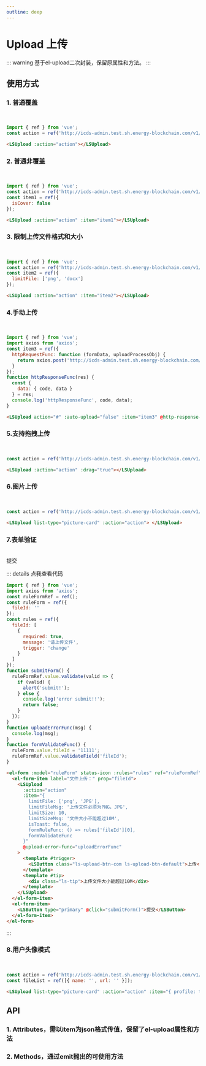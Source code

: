 ```yaml
---
outline: deep
---
```


# Upload 上传

::: warning 基于el-upload二次封装，保留原属性和方法。
:::

## 使用方式

### 1. 普通覆盖

<br />
<ClientOnly>
  <LSUpload :action="action"></LSUpload>
</ClientOnly>

```js
import { ref } from 'vue';
const action = ref('http://icds-admin.test.sh.energy-blockchain.com/v1/proof/data-ownership');
```

```html
<LSUpload :action="action"></LSUpload>
```

### 2. 普通非覆盖

<br />
<ClientOnly>
  <LSUpload :action="action" :item="item1"></LSUpload>
</ClientOnly>

```js
import { ref } from 'vue';
const action = ref('http://icds-admin.test.sh.energy-blockchain.com/v1/proof/data-ownership');
const item1 = ref({
  isCover: false
});
```

```html
<LSUpload :action="action" :item="item1"></LSUpload>
```

### 3. 限制上传文件格式和大小

<br />
<ClientOnly>
  <LSUpload :action="action" :item="item2"></LSUpload>
</ClientOnly>

```js
import { ref } from 'vue';
const action = ref('http://icds-admin.test.sh.energy-blockchain.com/v1/proof/data-ownership');
const item2 = ref({
  limitFile: ['png', 'docx']
});
```

```html
<LSUpload :action="action" :item="item2"></LSUpload>
```

### 4.手动上传

<br />
<ClientOnly>
  <LSUpload action="#" :auto-upload="false" :item="item3" @http-response-func="httpResponseFunc"></LSUpload>
</ClientOnly>

```js
import { ref } from 'vue';
import axios from 'axios';
const item3 = ref({
  httpRequestFunc: function (formData, uploadProcessObj) {
    return axios.post('http://icds-admin.test.sh.energy-blockchain.com/v1/proof/data-ownership', formData, uploadProcessObj);
  }
});
function httpResponseFunc(res) {
  const {
    data: { code, data }
  } = res;
  console.log('httpResponseFunc', code, data);
}
```

```html
<LSUpload action="#" :auto-upload="false" :item="item3" @http-response-func="httpResponseFunc"></LSUpload>
```

### 5.支持拖拽上传

<br />
<ClientOnly>
  <LSUpload :action="action" :drag="true"></LSUpload>
</ClientOnly>

```js
const action = ref('http://icds-admin.test.sh.energy-blockchain.com/v1/proof/data-ownership');
```

```html
<LSUpload :action="action" :drag="true"></LSUpload>
```

### 6.图片上传

<br />

<ClientOnly>
  <LSUpload list-type="picture-card" :action="action"> </LSUpload>
</ClientOnly>

```js
const action = ref('http://icds-admin.test.sh.energy-blockchain.com/v1/proof/data-ownership');
```

```html
<LSUpload list-type="picture-card" :action="action"> </LSUpload>
```

### 7.表单验证

<br />
<!-- <LSForm
  ref="ruleFormRef"
  :form-data="formData"
  :form-items="formItems"
  :show-buttons="true"
  :show-reset="false"
  confirm-text="提交"
  @submit="submitForm"
>
  <template #fileId>
    <LSUpload
      :action="action"
      :item="{
        isCover: false,
        limitFile: ['png', 'JPG'],
        limitFileMsg: '上传文件必须为PNG，JPG',
        limitSize: 10,
        limitSizeMsg: '文件大小不能超过10M',
        isToast: false,
        formRuleFunc: () => rules['fileId'][0],
        formValidateFunc
      }"
      @upload-error-func="uploadErrorFunc"
    >
      <template #trigger>
        <LSButton class="ls-upload-btn-com ls-upload-btn-default">上传</LSButton>
      </template>
      <template #tip>
        <div class="ls-tip">上传文件大小能超过10M</div>
      </template>
    </LSUpload>
  </template>
</LSForm> -->

<ClientOnly>
  <el-form :model="ruleForm" status-icon :rules="rules" ref="ruleFormRef" label-width="100px" class="demo-ruleForm">
    <el-form-item label="文件上传：" prop="fileId">
      <LSUpload
        :action="action"
        :item="{
          limitFile: ['png', 'JPG'],
          limitFileMsg: '上传文件必须为PNG，JPG',
          limitSize: 10,
          limitSizeMsg: '文件大小不能超过10M',
          isToast: false,
          formRuleFunc: () => rules['fileId'][0],
          formValidateFunc
        }"
        @upload-error-func="uploadErrorFunc"
      >
        <template #trigger>
          <LSButton class="ls-upload-btn-com ls-upload-btn-default">上传</LSButton>
        </template>
        <template #tip>
          <div class="ls-tip">上传文件大小能超过10M</div>
        </template>
      </LSUpload>
    </el-form-item>
    <el-form-item>
      <LSButton type="primary" @click="submitForm()">提交</LSButton>
    </el-form-item>
  </el-form>
</ClientOnly>

::: details 点我查看代码

```js
import { ref } from 'vue';
import axios from 'axios';
const ruleFormRef = ref();
const ruleForm = ref({
  fileId: ''
});
const rules = ref({
  fileId: [
    {
      required: true,
      message: '请上传文件',
      trigger: 'change'
    }
  ]
});
function submitForm() {
  ruleFormRef.value.validate(valid => {
    if (valid) {
      alert('submit!');
    } else {
      console.log('error submit!!');
      return false;
    }
  });
}
function uploadErrorFunc(msg) {
  console.log(msg);
}
function formValidateFunc() {
  ruleForm.value.fileId = '11111';
  ruleFormRef.value.validateField('fileId');
}
```

```html
<el-form :model="ruleForm" status-icon :rules="rules" ref="ruleFormRef" label-width="100px" class="demo-ruleForm">
  <el-form-item label="文件上传：" prop="fileId">
    <LSUpload
      :action="action"
      :item="{
        limitFile: ['png', 'JPG'],
        limitFileMsg: '上传文件必须为PNG，JPG',
        limitSize: 10,
        limitSizeMsg: '文件大小不能超过10M',
        isToast: false,
        formRuleFunc: () => rules['fileId'][0],
        formValidateFunc
      }"
      @upload-error-func="uploadErrorFunc"
    >
      <template #trigger>
        <LSButton class="ls-upload-btn-com ls-upload-btn-default">上传</LSButton>
      </template>
      <template #tip>
        <div class="ls-tip">上传文件大小能超过10M</div>
      </template>
    </LSUpload>
  </el-form-item>
  <el-form-item>
    <LSButton type="primary" @click="submitForm()">提交</LSButton>
  </el-form-item>
</el-form>
```

:::
### 8.用户头像模式

<br />
<LSUpload list-type="picture-card" :action="action" :item="item5" v-model:file-list="fileList">
  <template #tip>
    <div>12312312</div>  
  </template>
</LSUpload>

```js
const action = ref('http://icds-admin.test.sh.energy-blockchain.com/v1/proof/data-ownership');
const fileList = ref([{ name: '', url: '' }]);
```

```html
<LSUpload list-type="picture-card" :action="action" :item="{ profile: true }" v-model:file-list="fileList"> </LSUpload>
```

## API

### 1. Attributes，需以item为json格式传值，保留了el-upload属性和方法

<ApiIntro :tableColumn="tableColumn" :tableData="tableData" />

### 2. Methods，通过emit抛出的可使用方法

<ApiIntro :tableColumn="tableMethodColumn" :tableData="tableData2" />

<script setup>
  import { ref } from 'vue';
  import axios from 'axios';
  import { ElForm, ElFormItem } from 'element-plus';
  import { tableColumn, tableMethodColumn } from '../constant';

  const action = ref('http://icds-admin.test.sh.energy-blockchain.com/v1/proof/data-ownership');
  const item1 = ref({
    isCover: false,
  })
  const item2 = ref({
    limitFile: ['png', 'docx'],
    limitSize: 5
  })
  const item3 = ref({
    httpRequestFunc: function (formData, uploadProcessObj) {
      return axios.post('http://icds-admin.test.sh.energy-blockchain.com/v1/proof/data-ownership', formData, uploadProcessObj);
    }
  })
  const item4 = ref({
    textPreview: ['pdf', 'xlsx'],
  })
  const item5 = ref({ profile: true })
  function httpResponseFunc(res) {
    const {
      data: { code, data }
    } = res;
    console.log('httpResponseFunc', code, data);
  }
  const fileList = ref([
    {name:'', url: ''}
  ])

  const ruleFormRef = ref();
  const ruleForm = ref({
    fileId: ''
  });
  const rules = ref({
    fileId: [
      {
        required: true,
        message: '请上传文件',
        trigger: 'change'
      }
    ]
  });
  function submitForm() {
    ruleFormRef.value.validate((valid) => {
      if (valid) {
        alert('submit!');
      } else {
        console.log('error submit!!');
        return false;
      }
    });
  }
  function uploadErrorFunc(msg) {
    console.log(msg);
  }
  function formValidateFunc() {
    ruleForm.value.fileId = '11111';
    ruleFormRef.value.validateField('fileId');
  }
  // const formData = ref({
  //   fileId: ''
  // })
  // const formItems = ref([{
  //   type: 'slot',
  //   label: '文件上传',
  //   prop: 'fileId',
  //   rules: [
  //     {
  //       required: true,
  //       message: '请上传文件',
  //       trigger: 'change'
  //     }
  //   ]
  // }])
  // function formValidateFunc() {
  //   formData.value.fileId = '11111';
  //   ruleFormRef.value.FormRef.validateField('fileId');
  // }
  // function uploadErrorFunc(msg) {
  //   console.log(msg);
  // }
  // function submitForm() {
  //   ruleFormRef.value.validate().then((res) => {
  //     console.log(res)
  //   });
  // }

  const tableData = ref([
    {
      name: 'isCover',
      desc: '是否覆盖上传，为true时，multiple不能设置true',
      type: 'boolean',
      value: true
    },
    {
      name: 'limitFile',
      desc: '文件格式限制',
      type: 'array',
      value: '-'
    },
    {
      name: 'limitFileMsg',
      desc: '文件格式限制提示',
      type: 'string',
      value: '-'
    },
    {
      name: 'limitSize',
      desc: '文件大小限制，默认2MB, 以MB为单位',
      type: 'number',
      value: '-'
    },
    {
      name: 'limitUnit',
      desc: '文件大小限制单位, 默认为MB，支持类型 GB/MB/KB',
      type: 'string',
      value: 'MB'
    },
    {
      name: 'limitSizeMsg',
      desc: '文件大小限制提示',
      type: 'string',
      value: '-'
    },
    {
      name: 'limitNumMsg',
      desc: 'multiple为true时，文件个数限制提示',
      type: 'string',
      value: '-'
    },
    {
      name: 'httpRequestFunc',
      desc: '覆盖默认上传方法，传入接口调用方法，常用于手动上传',
      type: 'function',
      value: '-'
    },
    {
      name: 'formRuleFunc',
      desc: '表单规则方法，传递json数据',
      type: 'function',
      value: '-'
    },
    {
      name: 'formValidateFunc',
      desc: '表单验证回调方法',
      type: 'function',
      value: '-'
    },
    {
      name: 'isToast',
      desc: '异常场景是否弹出toast提示',
      type: 'boolean',
      value: true
    },
    {
      name: 'emptyFileMsg',
      desc: '上传空文件提示信息',
      type: 'string',
      value: '-'
    },
    // v1.0.34移除
    // {
    //   name: 'textPreview',
    //   desc: '点击上传文本文件是否支持预览，支持格式：docx、pdf、xlsx、pdfNative，pdfNative：为打开浏览器预览pdf文件',
    //   type: 'array',
    //   value: '-'
    // },
    {
      name: 'profile',
      desc: '用户头像模式',
      type: 'boolean',
      value: false
    },
    {
      name: 'defProfile',
      desc: '用户头像模式时，默认展示图片样式',
      type: 'string',
      value: '-'
    },
    {
      name: 'hideCoverBtn',
      desc: '覆盖模式，上传图片后是否隐藏上传按钮',
      type: 'boolean',
      value: false
    },
    {
      name: 'tipContent',
      desc: 'tip文案',
      type: 'string',
      value: '-'
    }
  ])

  const tableData2 = ref([
    {
      name: 'on-change-func',
      desc: '文件更新上传回调方法，增加blob返回数据',
      type: 'function',
      value: 'file'
    },
    {
      name: 'http-response-func',
      desc: '覆盖上传方法回调函数，返回值为接口调用结果，常用于手动上传，配合httpRequestFunc使用',
      type: 'function',
      value: 'data'
    },
    {
      name: 'upload-error-func',
      desc: '获取上传前置报错信息，处理form表单验证等问题',
      type: 'function',
      value: 'msg'
    }
  ])
</script>
